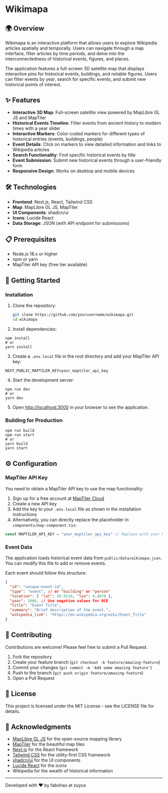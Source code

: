 
# Wikimapa

## 🌍 Overview

Wikimapa is an interactive platform that allows users to explore Wikipedia articles spatially and temporally. Users can navigate through a map interface, filter articles by time periods, and delve into the interconnectedness of historical events, figures, and places.

The application features a full-screen 3D satellite map that displays interactive pins for historical events, buildings, and notable figures. Users can filter events by year, search for specific events, and submit new historical points of interest.

## ✨ Features

- **Interactive 3D Map**: Full-screen satellite view powered by MapLibre GL JS and MapTiler
- **Historical Events Timeline**: Filter events from ancient history to modern times with a year slider
- **Interactive Markers**: Color-coded markers for different types of historical entries (events, buildings, people)
- **Event Details**: Click on markers to view detailed information and links to Wikipedia articles
- **Search Functionality**: Find specific historical events by title
- **Event Submission**: Submit new historical events through a user-friendly form
- **Responsive Design**: Works on desktop and mobile devices

## 🛠️ Technologies

- **Frontend**: Next.js, React, Tailwind CSS
- **Map**: MapLibre GL JS, MapTiler
- **UI Components**: shadcn/ui
- **Icons**: Lucide React
- **Data Storage**: JSON (with API endpoint for submissions)

## 📋 Prerequisites

- Node.js 18.x or higher
- npm or yarn
- MapTiler API key (free tier available)

## 🚀 Getting Started

### Installation

1. Clone the repository:

   ```bash
   git clone https://github.com/yourusername/wikimapa.git
   cd wikimapa
   ```

2. Install dependencies:

```shellscript
npm install
# or
yarn install
```

3. Create a `.env.local` file in the root directory and add your MapTiler API key:

```plaintext
NEXT_PUBLIC_MAPTILER_KEY=your_maptiler_api_key
```


4. Start the development server:

```shellscript
npm run dev
# or
yarn dev
```


5. Open [http://localhost:3000](http://localhost:3000) in your browser to see the application.


### Building for Production

```shellscript
npm run build
npm run start
# or
yarn build
yarn start
```

## ⚙️ Configuration

### MapTiler API Key

You need to obtain a MapTiler API key to use the map functionality:

1. Sign up for a free account at [MapTiler Cloud](https://www.maptiler.com/cloud/)
2. Create a new API key
3. Add the key to your `.env.local` file as shown in the installation instructions
4. Alternatively, you can directly replace the placeholder in `components/map-component.tsx`:


```javascript
const MAPTILER_API_KEY = "your_maptiler_api_key" // Replace with your MapTiler key
```

### Event Data

The application loads historical event data from `public/data/wikimapa.json`. You can modify this file to add or remove events.

Each event should follow this structure:

```json
{
  "id": "unique-event-id",
  "type": "event", // or "building" or "person"
  "location": { "lat": 50.9116, "lon": 0.4870 },
  "year": 1066, // Use negative values for BCE
  "title": "Event Title",
  "summary": "Brief description of the event.",
  "wikipedia_link": "https://en.wikipedia.org/wiki/Event_Title"
}
```

## 🤝 Contributing

Contributions are welcome! Please feel free to submit a Pull Request.

1. Fork the repository
2. Create your feature branch (`git checkout -b feature/amazing-feature`)
3. Commit your changes (`git commit -m 'Add some amazing feature'`)
4. Push to the branch (`git push origin feature/amazing-feature`)
5. Open a Pull Request


## 📄 License

This project is licensed under the MIT License - see the LICENSE file for details.

## 🙏 Acknowledgments

- [MapLibre GL JS](https://maplibre.org/) for the open-source mapping library
- [MapTiler](https://www.maptiler.com/) for the beautiful map tiles
- [Next.js](https://nextjs.org/) for the React framework
- [Tailwind CSS](https://tailwindcss.com/) for the utility-first CSS framework
- [shadcn/ui](https://ui.shadcn.com/) for the UI components
- [Lucide React](https://lucide.dev/) for the icons
- Wikipedia for the wealth of historical information


---

Developed with ❤️ by fabohax at zuyux